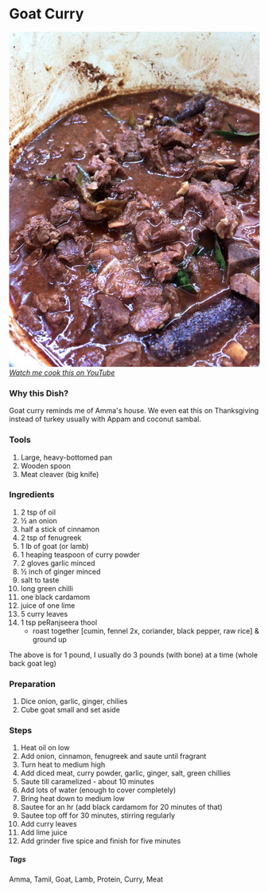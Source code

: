 # Goat Curry
![Goat curry](../images/goat-curry.jpg)
[*Watch me cook this on YouTube*](https://www.youtube.com/watch?v=ffsR1kS7oE8)

### Why this Dish?
Goat curry reminds me of Amma's house. We even eat this on Thanksgiving instead of turkey usually with Appam and coconut sambal.

### Tools
1. Large, heavy-bottomed pan
1. Wooden spoon
1. Meat cleaver (big knife)

### Ingredients
1. 2 tsp of oil
1. ½ an onion
1. half a stick of cinnamon
1. 2 tsp of fenugreek
1. 1 lb of goat (or lamb)
1. 1 heaping teaspoon of curry powder
1. 2 gloves garlic minced
1. ½ inch of ginger minced
1. salt to taste
1. long green chilli
1. one black cardamom
1. juice of one lime
1. 5 curry leaves
1. 1 tsp peRanjseera thool
    * roast together [cumin, fennel 2x, coriander, black pepper, raw rice] & ground up

The above is for 1 pound, I usually do 3 pounds (with bone) at a time (whole back goat leg)

### Preparation
1. Dice onion, garlic, ginger, chilies
2. Cube goat small and set aside

### Steps
1. Heat oil on low
1. Add onion, cinnamon, fenugreek and saute until fragrant
1. Turn heat to medium high
1. Add diced meat, curry powder, garlic, ginger, salt, green chillies
1. Saute till caramelized - about 10 minutes
1. Add lots of water (enough to cover completely)
1. Bring heat down to medium low
1. Sautee for an hr (add black cardamom for 20 minutes of that)
1. Sautee top off for 30 minutes, stirring regularly
1. Add curry leaves
1. Add lime juice
1. Add grinder five spice and finish for five minutes

##### Tags
Amma, Tamil, Goat, Lamb, Protein, Curry, Meat